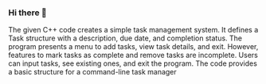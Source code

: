 ### Hi there 👋

The given C++ code creates a simple task management system. It defines a Task structure with a description, due date, and completion status. 
The program presents a menu to add tasks, view task details, and exit. However, features to mark tasks as complete and remove tasks are incomplete.
Users can input tasks, see existing ones, and exit the program. The code provides a basic structure for a command-line task manager
